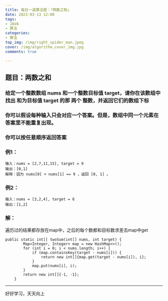 ```yaml
---
title: 每日一道算法题：「两数之和」
date: 2023-03-13 12:00
tags:
- JAVA
- 算法
categories:
- 算法 
top_img: /img/right_spider_man.jpeg
cover: /img/algorithm_cover_img.jpg
comments: true

---
```


## 题目：两数之和

### 给定一个整数数组 nums 和一个整数目标值 target，请你在该数组中找出 和为目标值 target  的那 两个 整数，并返回它们的数组下标

### 你可以假设每种输入只会对应一个答案。但是，数组中同一个元素在答案里不能重复出现。

### 你可以按任意顺序返回答案

### 例1：

```
输入：nums = [2,7,11,15], target = 9
输出：[0,1]
解释：因为 nums[0] + nums[1] == 9 ，返回 [0, 1] 。
```

### 例2：

```
输入：nums = [3,2,4], target = 6
输出：[1,2]
```

### 解：

遍历过的结果都存放在map中，之后的每个数都和目标数求差去map中get

```
public static int[] twoSum(int[] nums, int target) {
        Map<Integer, Integer> map = new HashMap<>();
        for (int i = 0; i < nums.length; i++) {
            if (map.containsKey(target - nums[i])) {
                return new int[]{map.get(target - nums[i]), i};
            }
            map.put(nums[i], i);
        }
        return new int[]{-1, -1};
    }
```

---
好好学习，天天向上
